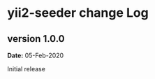 yii2-seeder change Log
===========================

version 1.0.0
-------------
**Date:** 05-Feb-2020

Initial release
